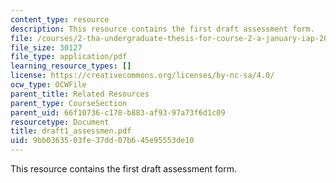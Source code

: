 ```yaml
---
content_type: resource
description: This resource contains the first draft assessment form.
file: /courses/2-tha-undergraduate-thesis-for-course-2-a-january-iap-2007/9bb0363503fe37dd07b645e95553de10_draft1_assessmen.pdf
file_size: 30127
file_type: application/pdf
learning_resource_types: []
license: https://creativecommons.org/licenses/by-nc-sa/4.0/
ocw_type: OCWFile
parent_title: Related Resources
parent_type: CourseSection
parent_uid: 66f10736-c178-b883-af93-97a73f6d1c09
resourcetype: Document
title: draft1_assessmen.pdf
uid: 9bb03635-03fe-37dd-07b6-45e95553de10
---
```

This resource contains the first draft assessment form.